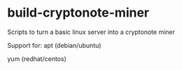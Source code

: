 build-cryptonote-miner
======================

Scripts to turn a basic linux server into a cryptonote miner

Support for:
apt (debian/ubuntu)

yum (redhat/centos)

